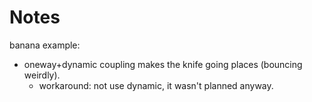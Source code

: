 # Notes

banana example:

- oneway+dynamic coupling makes the knife going places (bouncing weirdly).
  - workaround: not use dynamic, it wasn't planned anyway.

